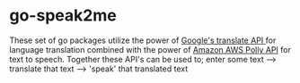 # go-speak2me

These set of go packages utilize the power of [Google's translate API ](https://cloud.google.com/translate/) for language translation 
combined with the power of [Amazon AWS Polly API](https://aws.amazon.com/polly/) for text to speech. Together these API's 
can be used to; enter some text --> translate that text --> 'speak' that translated text

